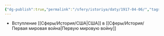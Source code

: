 ```yaml
---
{"dg-publish":true,"permalink":"/sfery/istoriya/daty/1917-04-06/","tags":["История"]}
---
```


- Вступление [[Сферы/История/США\|США]] в [[Сферы/История/Первая мировая война\|Первую мировую войну]] 